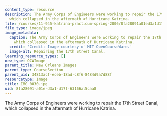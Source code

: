```yaml
---
content_type: resource
description: The Army Corps of Engineers were working to repair the 17th Street Canal,
  which collapsed in the aftermath of Hurricane Katrina.
file: /courses/11-945-katrina-practicum-spring-2006/8fa28091a01ed3a1d17f63166a15caa8_IMG_0030.jpg
file_type: image/jpeg
image_metadata:
  caption: The Army Corps of Engineers were working to repair the 17th Street Canal,
    which collapsed in the aftermath of Hurricane Katrina.
  credit: 'Credit: Image courtesy of MIT OpenCourseWare.'
  image-alt: Repairing the 17th Street Canal.
learning_resource_types: []
ocw_type: OCWImage
parent_title: New Orleans Images
parent_type: CourseSection
parent_uid: 34813acf-eceb-18ad-c8f6-8484d9a7d88f
resourcetype: Image
title: IMG_0030.jpg
uid: 8fa28091-a01e-d3a1-d17f-63166a15caa8
---
```

The Army Corps of Engineers were working to repair the 17th Street Canal, which collapsed in the aftermath of Hurricane Katrina.

